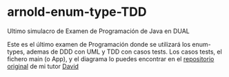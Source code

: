 # arnold-enum-type-TDD

Ultimo simulacro de Examen de Programación de Java en DUAL

Este es el último examen de Programación donde se utilizará los enum-types, ademas de DDD con UML y TDD con casos tests. Los casos tests, el fichero main (o App), y el diagrama lo puedes encontrar en el [repositorio original](https://github.com/dfleta/arnold-enum-type) de mi tutor [David](https://github.com/dfleta)
